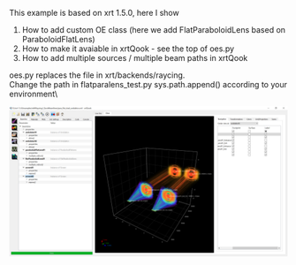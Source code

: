This example is based on xrt 1.5.0, here I show 
1) How to add custom OE class (here we add FlatParaboloidLens based on ParaboloidFlatLens)
2) How to make it avaiable in xrtQook - see the top of oes.py
3) How to add multiple sources / multiple beam paths in xrtQook

oes.py replaces the file in xrt/backends/raycing.\
Change the path in flatparalens_test.py sys.path.append() according to your environment\

![output](dual_para_flat.png)
